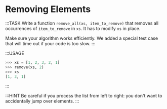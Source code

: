# Removing Elements

:::TASK
Write a function `remove_all(xs, item_to_remove)` that removes all occurrences of `item_to_remove` in `xs`.
It has to modify `xs` in place.

Make sure your algorithm works efficiently.
We added a special test case that will time out if your code is too slow.
:::

:::USAGE

```python
>>> xs = [1, 2, 3, 2, 1]
>>> remove(xs, 2)
>>> xs
[1, 3, 1]
```

:::

:::HINT
Be careful if you process the list from left to right: you don't want to accidentally jump over elements.
:::
